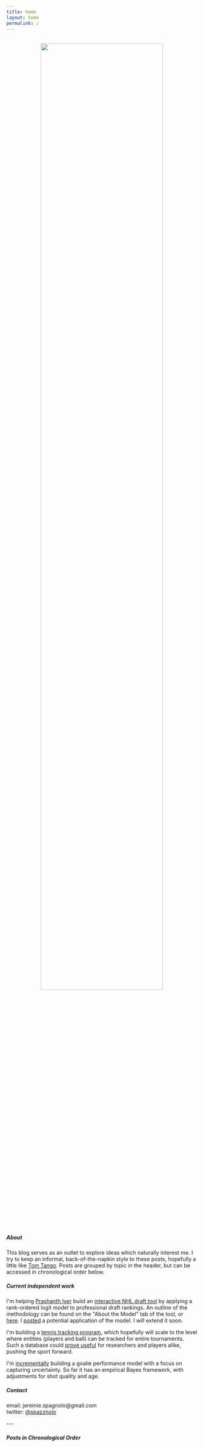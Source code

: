```yaml
---
title: home
layout: home
permalink: /
---
```

<head>
<!-- Google tag (gtag.js) -->
<script async src="https://www.googletagmanager.com/gtag/js?id=G-DGRHZS5DNM"></script>
<script>
  window.dataLayer = window.dataLayer || [];
  function gtag(){dataLayer.push(arguments);}
  gtag('js', new Date());

  gtag('config', 'G-DGRHZS5DNM');
</script>
</head>
<br>
<div style="text-align: center"> <img src="figs/fifty-four.png" width="80%" length="280"/></div>
<h5>About</h5>
This blog serves as an outlet to explore ideas which naturally interest me. I try to keep an informal, back-of-the-napkin style to these posts, hopefully a little like <a href = "http://www.tangotiger.com/index.php">Tom Tango</a>. Posts are grouped by topic in the header, but can be accessed in chronological order below.
<p>
<h5>Current independent work</h5>
I'm helping <a href = "https://twitter.com/iyer_prashanth">Prashanth Iyer</a> build an <a href="https://piyer97.shinyapps.io/NHLDraft2023/">interactive NHL draft tool</a> by applying a rank-ordered logit model to professional draft rankings. An outline of the methodology can be found on the "About the Model" tab of the tool, or <a href="https://spazznolo.github.io/2023/06/16/draft-probabilities-2.html">here</a>. I <a href="https://spazznolo.github.io/2023/06/20/draft-probabilities-3.html">posted</a> a potential application of the model. I will extend it soon.
</p>
<p>
I'm building a <a href="https://spazznolo.github.io/2023/01/15/tennis-framework.html">tennis tracking program</a>, which hopefully will scale to the level where entities (players and ball) can be tracked for entire tournaments. Such a database could <a href = "https://hdsr.mitpress.mit.edu/pub/uy0zl4i1/release/4">prove useful</a> for researchers and players alike, pushing the sport forward.
</p>
<p>
I'm <a href = "https://spazznolo.github.io/goalies/">incrementally</a> building a goalie performance model with a focus on capturing uncertainty. So far it has an empirical Bayes framework, with adjustments for shot quality and age.
</p>
<p>
<h5>Contact</h5>
email: jeremie.spagnolo@gmail.com<br>
twitter: <a href = "https://twitter.com/spazznolo">@spazznolo</a>
<p>
---
</p>
<h5>Posts in Chronological Order</h5>
